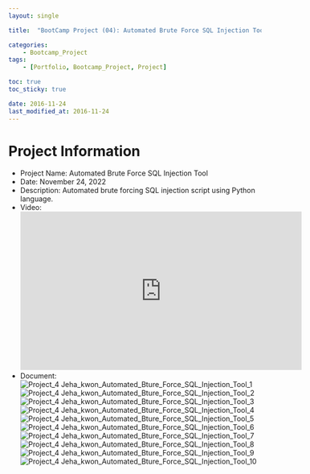 ```yaml
---
layout: single

title:  "BootCamp Project (04): Automated Brute Force SQL Injection Tool"

categories:
    - Bootcamp_Project
tags:
    - [Portfolio, Bootcamp_Project, Project]

toc: true
toc_sticky: true

date: 2016-11-24
last_modified_at: 2016-11-24
---
```


# Project Information
- Project Name: Automated Brute Force SQL Injection Tool
- Date: November 24, 2022
- Description: Automated brute forcing SQL injection script using Python language.
- Video:
  <iframe width="560" height="315" src="https://www.youtube.com/embed/EjeknjSXDS8" title="YouTube video player" frameborder="0" allow="accelerometer; autoplay; clipboard-write; encrypted-media; gyroscope; picture-in-picture" allowfullscreen></iframe>
- Document: 
![Project_4 Jeha_kwon_Automated_Bture_Force_SQL_Injection_Tool_1](https://user-images.githubusercontent.com/102259339/205180589-e0cb6c40-07e8-466a-a296-ece33773493a.png)
![Project_4 Jeha_kwon_Automated_Bture_Force_SQL_Injection_Tool_2](https://user-images.githubusercontent.com/102259339/205180590-69ad9da4-96bd-476d-a40c-aedd9a30f4ca.png)
![Project_4 Jeha_kwon_Automated_Bture_Force_SQL_Injection_Tool_3](https://user-images.githubusercontent.com/102259339/205180591-bfb101f3-4d22-4488-81f7-c3426fe4ac45.png)
![Project_4 Jeha_kwon_Automated_Bture_Force_SQL_Injection_Tool_4](https://user-images.githubusercontent.com/102259339/205180593-fd3126f0-80fa-4ecb-b90c-cc7354c0d1e9.png)
![Project_4 Jeha_kwon_Automated_Bture_Force_SQL_Injection_Tool_5](https://user-images.githubusercontent.com/102259339/205180594-43075af2-1c22-43ed-a13a-49dbe6f889c9.png)
![Project_4 Jeha_kwon_Automated_Bture_Force_SQL_Injection_Tool_6](https://user-images.githubusercontent.com/102259339/205180596-58b475f0-dfbb-4ea3-8813-749f80a983b3.png)
![Project_4 Jeha_kwon_Automated_Bture_Force_SQL_Injection_Tool_7](https://user-images.githubusercontent.com/102259339/205180580-64606773-9b40-4fdc-a163-97e65cb9b13c.png)
![Project_4 Jeha_kwon_Automated_Bture_Force_SQL_Injection_Tool_8](https://user-images.githubusercontent.com/102259339/205180582-3ad26077-929c-4e53-a6bf-f967335a96a6.png)
![Project_4 Jeha_kwon_Automated_Bture_Force_SQL_Injection_Tool_9](https://user-images.githubusercontent.com/102259339/205180584-016626e8-22f1-49b8-b504-d36c2b7c4112.png)
![Project_4 Jeha_kwon_Automated_Bture_Force_SQL_Injection_Tool_10](https://user-images.githubusercontent.com/102259339/205180585-986c8279-6fa6-42b7-9391-0f47d5b4dca5.png)